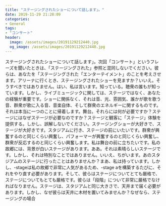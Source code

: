 ```yaml
---
title: "ステージングされたショーについて話します」。"
date: 2019-11-29 21:28:09
categories:
- General
tags:
- "コンサート"
header:
  image: /assets/images/20191129212440.jpg
  og_image: /assets/images/20191129212440.jpg
---
```


ステージングされたショーについて話します」。次回「コンサート」というフレーズを聞いたときは、「ステージングされた」参照と混同しないでください。彼らは、あなたを「ステージングされた「エンターテイメント」のことを考えさせます。アリーナに行くとき、ステージングされたショーを見ますか？いいえ。そうすべきではありません。はい、私は言います。知っている。聴衆の誰もが知っています。しかし、ライブミュージックに関しては、ステージではなく、あなたの経験が重要です。ショーに関係なく、それは音、光、雰囲気、誰かが歌を歌う音、群衆が歌に入る音、音楽自体、そして群衆のエネルギーに関するものです。それは本当に一つのことに帰着します。舞台。それらには何が必要ですか？ステージにはなぜステージが必要なのですか？ステージと観客に「ステージ」体験を提供する。しかし、誤解しないでください。ステージングショーが大好きで、ステージが大好きです。スタジアムに行き、ステージの前にいたいです。群衆が興奮するのと同じくらい興奮し、パフォーマーが興奮するのと同じくらい興奮し、群衆が反応するのと同じくらい興奮します。私は舞台の前に立ちたいです。私の故郷には、背景が白いステージがあります。ああ。それは素晴らしいステージです。しかし、それは特別なことではありません。いいえ、ちがいます。あのスタジアムのステージに行ったことはありませんか？まあ、私は持っています。しかし、-stage‬は私の故郷で非常に人気があるため、-stage aを構築するたびに、それをやり直す必要があります。そして、彼らはステージについてとても厳格で、ステージについてもとても厳格です。彼らは「段階」について非常に厳格でなければなりません。ステージは、スタジアムと同じ大きさで、天井まで届く必要があります。しかし、なぜ彼らは天井に木材を置いてみませんか？なぜなら、ステージングの場合
